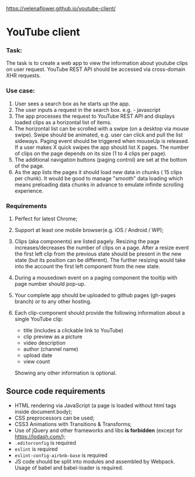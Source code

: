  https://velenaflower.github.io/youtube-client/   
 
 # YouTube client
 
 ### Task:
 The task is to create a web app to view the information about youtube clips on user request.
 YouTube REST API should be accessed via cross-domain XHR requests.
 
 ### Use case:
 1. User sees a search box as he starts up the app.
 2. The user inputs a request in the search box. e.g. - javascript  
 3. The app processes the request to YouTube REST API and displays loaded clips as a horizontal list of items.
 4. The horizontal list can be scrolled with a swipe (on a desktop via mouse swipe). Swipe should be animated, e.g. user can click and pull the list sideways. Paging event should be triggered when mouseUp is released. If a user makes X quick swipes the app should list X pages. The number of clips on the page depends on its size (1 to 4 clips per page).      
 5. The additional navigation buttons (paging control) are set at the bottom of the page.  
 6. As the app lists the pages it should load new data in chunks ( 15 clips per chunk). It would be good to manage "smooth" data loading which means preloading data chunks in advance to emulate infinite scrolling experience.
 
 ### Requirements
 1. Perfect for latest Chrome;
 2. Support at least one mobile browser(e.g. iOS / Android / WP);
 3. Clips (aka components) are listed pagely. Resizing the page increases/decreases the number of clips on a page. After a resize event the first left clip from the previous state should be present in the new state (but its position can be different). The further resizing would take into the account the first left component from the new state.
 4. During a mousedown event on a paging component the tooltip with page number should pop-up.
 5. Your complete app should be uploaded to github pages (gh-pages branch) or to any other hosting.
 6. Each clip-component should provide the following information about a single YouTube clip:
     - title (includes a clickable link to YouTube)
     - clip preview as a picture
     - video description
     - author (channel name)
     - upload date
     - view count
 
     Showing any other information is optional.
     
 ## Source code requirements 
 - HTML rendering via JavaScript (a page is loaded without html tags inside document.body);
 - CSS preprocessors can be used; 
 - CSS3 Animations with Transitions & Transforms;
 - Use of jQuery and other frameworks and libs **is forbidden** (except for https://lodash.com/);
 - `.editorconfig` is required
 - `eslint` is required
 - `eslint-config-airbnb-base` is required
 -  JS code should be split into modules and assembled by Webpack. Usage of babel and babel-loader is required. 
